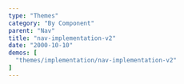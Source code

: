 ```yaml
---
type: "Themes"
category: "By Component"
parent: "Nav"
title: "nav-implementation-v2"
date: "2000-10-10"
demos: [
  "themes/implementation/nav-implementation-v2"
]
---
```

